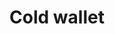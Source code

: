 ---
template: TermDetailPage
title: Cold wallet
description: A definition of a term
aliases: cold wallet
keywords: cold, wallet
identities: 
    - slug: /identities/wael-ivie
      role: author
---